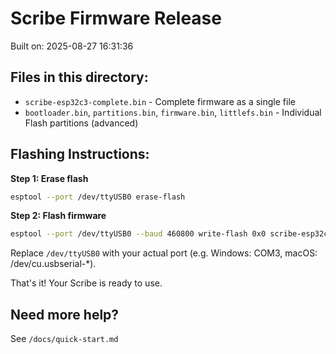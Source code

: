 # Scribe Firmware Release
    
Built on: 2025-08-27 16:31:36

## Files in this directory:
- `scribe-esp32c3-complete.bin` - Complete firmware as a single file
- `bootloader.bin`, `partitions.bin`, `firmware.bin`, `littlefs.bin` - Individual Flash partitions (advanced)

## Flashing Instructions:

**Step 1: Erase flash**
```bash
esptool --port /dev/ttyUSB0 erase-flash
```

**Step 2: Flash firmware**  
```bash
esptool --port /dev/ttyUSB0 --baud 460800 write-flash 0x0 scribe-esp32c3-complete.bin
```

Replace `/dev/ttyUSB0` with your actual port (e.g. Windows: COM3, macOS: /dev/cu.usbserial-*).

That's it! Your Scribe is ready to use.

## Need more help?
See `/docs/quick-start.md`
